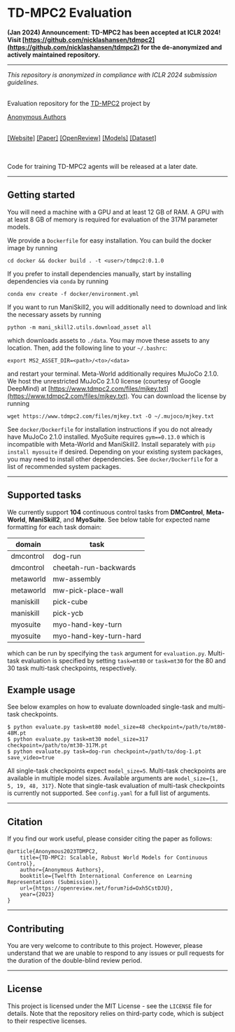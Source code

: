 # TD-MPC2 Evaluation

**(Jan 2024) Announcement: TD-MPC2 has been accepted at ICLR 2024! Visit [https://github.com/nicklashansen/tdmpc2](https://github.com/nicklashansen/tdmpc2) for the de-anonymized and actively maintained repository.**

----

*This repository is anonymized in compliance with ICLR 2024 submission guidelines.*<br/><br/>

Evaluation repository for the [TD-MPC2](https://www.tdmpc2.com) project by

[Anonymous Authors](https://www.tdmpc2.com)<br/><br/>

[[Website]](https://www.tdmpc2.com) [[Paper]](https://openreview.net/pdf?id=Oxh5CstDJU)  [[OpenReview]](https://openreview.net/forum?id=Oxh5CstDJU) [[Models]](https://www.tdmpc2.com/models)  [[Dataset]](https://www.tdmpc2.com/dataset)

<br/><br/>
Code for training TD-MPC2 agents will be released at a later date.

----

## Getting started

You will need a machine with a GPU and at least 12 GB of RAM. A GPU with at least 8 GB of memory is required for evaluation of the 317M parameter models.

We provide a `Dockerfile` for easy installation. You can build the docker image by running

```
cd docker && docker build . -t <user>/tdmpc2:0.1.0
```

If you prefer to install dependencies manually, start by installing dependencies via `conda` by running

```
conda env create -f docker/environment.yml
```

If you want to run ManiSkill2, you will additionally need to download and link the necessary assets by running

```
python -m mani_skill2.utils.download_asset all
```

which downloads assets to `./data`. You may move these assets to any location. Then, add the following line to your `~/.bashrc`:

```
export MS2_ASSET_DIR=<path>/<to>/<data>
```

and restart your terminal. Meta-World additionally requires MuJoCo 2.1.0. We host the unrestricted MuJoCo 2.1.0 license (courtesy of Google DeepMind) at [https://www.tdmpc2.com/files/mjkey.txt](https://www.tdmpc2.com/files/mjkey.txt). You can download the license by running

```
wget https://www.tdmpc2.com/files/mjkey.txt -O ~/.mujoco/mjkey.txt
```

See `docker/Dockerfile` for installation instructions if you do not already have MuJoCo 2.1.0 installed. MyoSuite requires `gym==0.13.0` which is incompatible with Meta-World and ManiSkill2. Install separately with `pip install myosuite` if desired. Depending on your existing system packages, you may need to install other dependencies. See `docker/Dockerfile` for a list of recommended system packages.

----

## Supported tasks

We currently support **104** continuous control tasks from **DMControl**, **Meta-World**, **ManiSkill2**, and **MyoSuite**. See below table for expected name formatting for each task domain:

| domain | task
| --- | --- |
| dmcontrol | dog-run
| dmcontrol | cheetah-run-backwards
| metaworld | mw-assembly
| metaworld | mw-pick-place-wall
| maniskill | pick-cube
| maniskill | pick-ycb
| myosuite  | myo-hand-key-turn
| myosuite  | myo-hand-key-turn-hard

which can be run by specifying the `task` argument for `evaluation.py`. Multi-task evaluation is specified by setting `task=mt80` or `task=mt30` for the 80 and 30 task multi-task checkpoints, respectively.


## Example usage

See below examples on how to evaluate downloaded single-task and multi-task checkpoints.

```
$ python evaluate.py task=mt80 model_size=48 checkpoint=/path/to/mt80-48M.pt
$ python evaluate.py task=mt30 model_size=317 checkpoint=/path/to/mt30-317M.pt
$ python evaluate.py task=dog-run checkpoint=/path/to/dog-1.pt save_video=true
```

All single-task checkpoints expect `model_size=5`. Multi-task checkpoints are available in multiple model sizes. Available arguments are `model_size={1, 5, 19, 48, 317}`. Note that single-task evaluation of multi-task checkpoints is currently not supported. See `config.yaml` for a full list of arguments.

----

## Citation

If you find our work useful, please consider citing the paper as follows:

```
@article{Anonymous2023TDMPC2,
	title={TD-MPC2: Scalable, Robust World Models for Continuous Control},
	author={Anonymous Authors},
	booktitle={Twelfth International Conference on Learning Representations (Submission)},
	url={https://openreview.net/forum?id=Oxh5CstDJU},
	year={2023}
}
```

----

## Contributing

You are very welcome to contribute to this project. However, please understand that we are unable to respond to any issues or pull requests for the duration of the double-blind review period.

----

## License

This project is licensed under the MIT License - see the `LICENSE` file for details. Note that the repository relies on third-party code, which is subject to their respective licenses.
